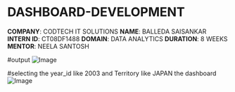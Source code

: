 # DASHBOARD-DEVELOPMENT
**COMPANY**: CODTECH IT SOLUTIONS
**NAME**: BALLEDA SAISANKAR
**INTERN ID**: CT08DF1488
**DOMAIN**: DATA ANALYTICS
**DURATION**: 8 WEEKS
**MENTOR**: NEELA SANTOSH






#output
![Image](https://github.com/user-attachments/assets/13a26b88-2314-4cc3-a31d-5879f01f90a9)


#selecting the year_id like 2003 and Territory like JAPAN the dashboard 
![Image](https://github.com/user-attachments/assets/09d84fa6-3d4a-41af-8058-259563357c02)
